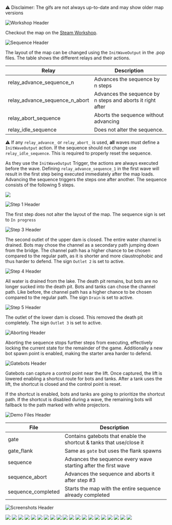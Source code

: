 ⚠️ Disclaimer: The gifs are not always up-to-date and may show older map versions

![Workshop Header](./doc/headers/renders/workshop.png)

Checkout the map on the [Steam Workshop](https://steamcommunity.com/sharedfiles/filedetails/?id=3532548365).

![Sequence Header](./doc/headers/renders/sequence.png)

The layout of the map can be changed using the `InitWaveOutput` in the .pop files. The table shows the different relays and their actions.

| Relay                          | Description                                                |
| ------------------------------ | ---------------------------------------------------------- |
| relay_advance_sequence_n       | Advances the sequence by n steps                           |
| relay_advance_sequence_n_abort | Advances the sequence by n steps and aborts it right after |
| relay_abort_sequence           | Aborts the sequence without advancing                      |
| relay_idle_sequence            | Does not alter the sequence.                               |

⚠️ If any `relay_advance_` or `relay_abort_` is used, **all** waves must define a `InitWaveOutput` action. If the sequence should not change use `relay_idle_sequence`. This is required to properly reset the sequence.

As they use the `InitWaveOutput` Trigger, the actions are always executed before the wave. Defining `relay_advance_sequence_1` in the first wave will result in the first step being executed immediately after the map loads. Advancing the sequence triggers the steps one after another. The sequence consists of the following 5 steps.

![](./doc/gifs/sequence_progress.gif)

![Step 1 Header](./doc/headers/renders/step_0.png)

The first step does not alter the layout of the map. The sequence sign is set to `In progress`

![Step 3 Header](./doc/headers/renders/step_2.png)

The second outlet of the upper dam is closed. The entire water channel is drained. Bots may chose the channel as a secondary path jumping down from the bridge. The channel path has a higher chance to be chosen compared to the regular path, as it is shorter and more claustrophobic and thus harder to defend. The sign `Outlet 2` is set to active.

![Step 4 Header](./doc/headers/renders/step_3.png)

All water is drained from the lake. The death pit remains, but bots are no longer sucked into the death pit. Bots and tanks can chose the channel path. Like before, the channel path has a higher chance to be chosen compared to the regular path. The sign `Drain` is set to active.

![Step 5 Header](./doc/headers/renders/step_4.png)

The outlet of the lower dam is closed. This removed the death pit completely. The sign `Outlet 3` is set to active.

![Aborting Header](./doc/headers/renders/failure.png)

Aborting the sequence stops further steps from executing, effectively locking the current state for the remainder of the game. Additionally a new bot spawn point is enabled, making the starter area harder to defend.

![Gatebots Header](./doc/headers/renders/gatebots.png)

Gatebots can capture a control point near the lift. Once captured, the lift is lowered enabling a shortcut route for bots and tanks. After a tank uses the lift, the shortcut is closed and the control point is reset.

If the shortcut is enabled, bots and tanks are going to prioritize the shortcut path. If the shortcut is disabled during a wave, the remaining bots will fallback to the path marked with white projectors.

![Demo Files Header](./doc/headers/renders/demo_files.png)

| File               | Description                                                          |
| ------------------ | -------------------------------------------------------------------- |
| gate               | Contains gatebots that enable the shortcut & tanks that use/close it |
| gate_flank         | Same as `gate` but uses the flank spawns                             |
| sequence           | Advances the sequence every wave starting after the first wave       |
| sequence_abort     | Advances the sequence and aborts it after step #3                    |
| sequence_completed | Starts the map with the entire sequence already completed            |

![Screenshots Header](./doc/headers/renders/screenshots.png)

![](./doc/screenshots/mvm_ascent_position_00.jpg)
![](./doc/screenshots/mvm_ascent_position_01.jpg)
![](./doc/screenshots/mvm_ascent_position_02.jpg)
![](./doc/screenshots/mvm_ascent_position_03.jpg)
![](./doc/screenshots/mvm_ascent_position_04.jpg)
![](./doc/screenshots/mvm_ascent_position_05.jpg)
![](./doc/screenshots/mvm_ascent_position_06.jpg)
![](./doc/screenshots/mvm_ascent_position_07.jpg)
![](./doc/screenshots/mvm_ascent_position_08.jpg)
![](./doc/screenshots/mvm_ascent_position_09.jpg)
![](./doc/screenshots/mvm_ascent_position_10.jpg)
![](./doc/screenshots/mvm_ascent_position_11.jpg)
![](./doc/screenshots/mvm_ascent_position_12.jpg)
![](./doc/screenshots/mvm_ascent_position_13.jpg)
![](./doc/screenshots/mvm_ascent_position_14.jpg)
![](./doc/screenshots/mvm_ascent_position_15.jpg)
![](./doc/screenshots/mvm_ascent_position_16.jpg)
![](./doc/screenshots/mvm_ascent_position_17.jpg)
![](./doc/screenshots/mvm_ascent_position_18.jpg)
![](./doc/screenshots/mvm_ascent_position_19.jpg)
